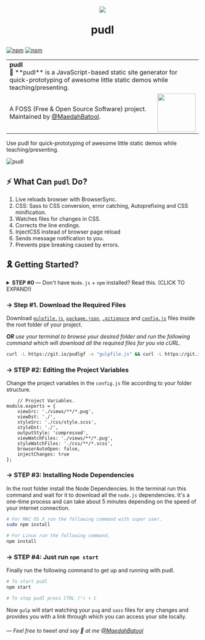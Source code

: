 <h1 align="center">
  <img src="https://on.ahmda.ws/sjK6/c" />

pudl

</h1>

[![npm](https://img.shields.io/npm/v/gulp-poodle.svg?style=flat-square)](https://www.npmjs.com/package/gulp-poodle) [![npm](https://img.shields.io/npm/dt/gulp-poodle.svg?style=flat-square&label=downloads)](https://www.npmjs.com/package/gulp-poodle)

<table width='100%'>
    <tr>
        <td align='left' width='100%' colspan='2'>
            <strong>pudl</strong><br />
            🎯 **pudl** is a JavaScript-based static site generator for quick-prototyping of awesome little static demos while teaching/presenting.
        </td>
    </tr>
    <tr>
        <td>
            A FOSS (Free & Open Source Software) project. Maintained by <a href='https://github.com/maedahbatool'>@MaedahBatool</a>.
        </td>
        <td align='center'>
            <a href='https://MaedahBatool.com/'>
                <img src='https://on.ahmda.ws/41331l2G0d0S/c' width='100' />
            </a>
        </td>
    </tr>
</table>

Use pudl for quick-prototyping of awesome little static demos while teaching/presenting.

![pudl](https://on.ahmda.ws/1a2d181b2j1P/c)

## ⚡️ What Can `pudl` Do?

1.  Live reloads browser with BrowserSync.
2.  CSS: Sass to CSS conversion, error catching, Autoprefixing and CSS minification.
3.  Watches files for changes in CSS.
4.  Corrects the line endings.
5.  InjectCSS instead of browser page reload
6.  Sends message notification to you.
7.  Prevents pipe breaking caused by errors.

## 🎗 Getting Started?

<details>
 <summary><strong> STEP #0</strong> — Don't have <code>Node.js</code> + <code>npm</code> installed? Read this. (CLICK TO EXPAND!)</summary>

In case you are an absolute beginner to the world of `Node.js`, JavaScript, and `npm` packages — all you need to do is go to the Node's site [download + install](https://nodejs.org/en/download/) Node on your system. This will install both `Node.js` and `npm`, i.e., node package manager — the command line interface of Node.js.

You can verify the install by opening your terminal app and typing...

```sh
node -v
# Results into v9.11.2 — make sure you have Node >= 8 installed.

npm -v
# Results into v6.2.0 — make sure you have npm >= 5.3 installed.
```

</details>

### → Step #1. Download the Required Files

Download [`gulpfile.js`](https://raw.githubusercontent.com/MaedahBatool/pudl/master/gulpfile.js), [`package.json`](https://raw.githubusercontent.com/MaedahBatool/pudl/master/package.json), [`.gitignore`](https://raw.githubusercontent.com/MaedahBatool/pudl/master/.gitignore) and [`config.js`](https://raw.githubusercontent.com/MaedahBatool/pudl/master/config.js) files inside the root folder of your project.

_**OR** use your terminal to browse your desired folder and run the following command which will download all the required files for you via cURL._

```bash
curl -L https://git.io/pudlgf -o "gulpfile.js" && curl -L https://git.io/pudlpkg -o "pacakge.json"  && curl -L https://git.io/pudlgi -o ".gitignore" && curl -L https://git.io/pudlcfg -o "config.js"
```

### → STEP #2: Editing the Project Variables

Change the project variables in the `config.js` file according to your folder structure.

```
	// Project Variables.
module.exports = {
	viewSrc: './views/**/*.pug',
	viewDst: './',
	styleSrc: './css/style.scss',
	styleDst: './',
	outputStyle: 'compressed',
	viewWatchFiles: './views/**/*.pug',
	styleWatchFiles: './css/**/*.scss',
	browserAutoOpen: false,
	injectChanges: true
};
```

### → STEP #3: Installing Node Dependencies

In the root folder install the Node Dependencies. In the terminal run this command and wait for it to download all the `node.js` dependencies. It's a one-time process and can take about 5 minutes depending on the speed of your internet connection.

```bash
# For MAC OS X run the following command with super user.
sudo npm install

# For Linux run the following command.
npm install
```

### → STEP #4: Just run `npm start`

Finally run the following command to get up and running with pudl.

```bash
# To start pudl
npm start

# To stop pudl press CTRL (⌃) + C
```

Now `gulp` will start watching your `pug` and `sass` files for any changes and provides you with a link through which you can access your site locally.

###### — Feel free to tweet and say 👋 at me [@MaedahBatool](https://twitter.com/MaedahBatool/)
